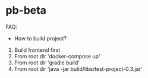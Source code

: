 # pb-beta

FAQ:
- How to build project?
1. Build frontend first
2. From root dir 'docker-compose up'
3. From root dir 'gradle build'
4. From root dir 'java -jar build/libs/test-project-0.3.jar'
